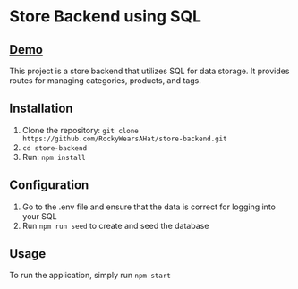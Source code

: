 # Store Backend using SQL

## [Demo](https://www.youtube.com/watch?v=efk-yeVUf-E)

This project is a store backend that utilizes SQL for data storage. It provides routes for managing categories, products, and tags.

## Installation

1. Clone the repository: `git clone https://github.com/RockyWearsAHat/store-backend.git`
2. `cd store-backend`
3. Run: `npm install`

## Configuration

1. Go to the .env file and ensure that the data is correct for logging into your SQL
2. Run `npm run seed` to create and seed the database

## Usage

To run the application, simply run `npm start`
